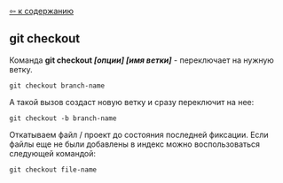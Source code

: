[&#8678; к содержанию](./readme.md)

## git checkout

Команда **git checkout *[опции]* *[имя ветки]*** - переключает на нужную ветку.

```bash=
git checkout branch-name
```

А такой вызов создаст новую ветку и сразу переключит на нее:

```bash=
git checkout -b branch-name
```

Откатываем файл / проект до состояния последней фиксации.
Если файлы еще не были добавлены в индекс можно воспользоваться следующей командой:

```bach=
git checkout file-name
```